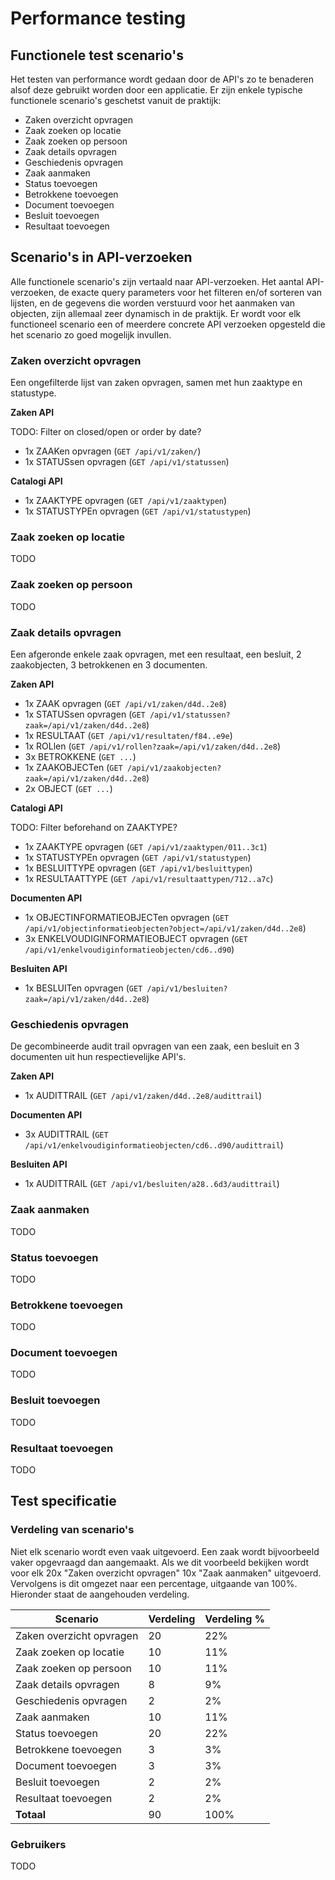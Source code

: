 # Performance testing

## Functionele test scenario's

Het testen van performance wordt gedaan door de API's zo te benaderen alsof deze gebruikt worden door een applicatie. Er zijn enkele typische functionele scenario's geschetst vanuit de praktijk:

* Zaken overzicht opvragen
* Zaak zoeken op locatie
* Zaak zoeken op persoon
* Zaak details opvragen
* Geschiedenis opvragen
* Zaak aanmaken
* Status toevoegen
* Betrokkene toevoegen
* Document toevoegen
* Besluit toevoegen
* Resultaat toevoegen

## Scenario's in API-verzoeken

Alle functionele scenario's zijn vertaald naar API-verzoeken. Het aantal API-verzoeken, de exacte query parameters voor het filteren en/of sorteren van lijsten, en de gegevens die worden verstuurd voor het aanmaken van objecten, zijn allemaal zeer dynamisch in de praktijk. Er wordt voor elk functioneel scenario een of meerdere concrete API verzoeken opgesteld die het scenario zo goed mogelijk invullen.

### Zaken overzicht opvragen

Een ongefilterde lijst van zaken opvragen, samen met hun zaaktype en statustype.

**Zaken API**

TODO: Filter on closed/open or order by date?

* 1x ZAAKen opvragen (`GET /api/v1/zaken/`)
* 1x STATUSsen opvragen (`GET /api/v1/statussen`)

**Catalogi API**

* 1x ZAAKTYPE opvragen (`GET /api/v1/zaaktypen`)
* 1x STATUSTYPEn opvragen (`GET /api/v1/statustypen`)

### Zaak zoeken op locatie

TODO

### Zaak zoeken op persoon

TODO

### Zaak details opvragen

Een afgeronde enkele zaak opvragen, met een resultaat, een besluit, 2 zaakobjecten, 3 betrokkenen en 3 documenten.

**Zaken API**

* 1x ZAAK opvragen (`GET /api/v1/zaken/d4d..2e8`)
* 1x STATUSsen opvragen (`GET /api/v1/statussen?zaak=/api/v1/zaken/d4d..2e8`)
* 1x RESULTAAT (`GET /api/v1/resultaten/f84..e9e`)
* 1x ROLlen (`GET /api/v1/rollen?zaak=/api/v1/zaken/d4d..2e8`)
* 3x BETROKKENE (`GET ...`)
* 1x ZAAKOBJECTen (`GET /api/v1/zaakobjecten?zaak=/api/v1/zaken/d4d..2e8`)
* 2x OBJECT (`GET ...`)

**Catalogi API**

TODO: Filter beforehand on ZAAKTYPE?

* 1x ZAAKTYPE opvragen (`GET /api/v1/zaaktypen/011..3c1`)
* 1x STATUSTYPEn opvragen (`GET /api/v1/statustypen`)
* 1x BESLUITTYPE opvragen (`GET /api/v1/besluittypen`)
* 1x RESULTAATTYPE (`GET /api/v1/resultaattypen/712..a7c`)

**Documenten API**

* 1x OBJECTINFORMATIEOBJECTen opvragen (`GET /api/v1/objectinformatieobjecten?object=/api/v1/zaken/d4d..2e8`)
* 3x ENKELVOUDIGINFORMATIEOBJECT opvragen (`GET /api/v1/enkelvoudiginformatieobjecten/cd6..d90`)

**Besluiten API**

* 1x BESLUITen opvragen (`GET /api/v1/besluiten?zaak=/api/v1/zaken/d4d..2e8`)

### Geschiedenis opvragen

De gecombineerde audit trail opvragen van een zaak, een besluit en 3 documenten uit hun respectievelijke API's.

**Zaken API**

* 1x AUDITTRAIL (`GET /api/v1/zaken/d4d..2e8/audittrail`)

**Documenten API**

* 3x AUDITTRAIL (`GET /api/v1/enkelvoudiginformatieobjecten/cd6..d90/audittrail`)

**Besluiten API**

* 1x AUDITTRAIL (`GET /api/v1/besluiten/a28..6d3/audittrail`)

### Zaak aanmaken

TODO

### Status toevoegen

TODO

### Betrokkene toevoegen

TODO

### Document toevoegen

TODO

### Besluit toevoegen

TODO

### Resultaat toevoegen

TODO

## Test specificatie

### Verdeling van scenario's

Niet elk scenario wordt even vaak uitgevoerd. Een zaak wordt bijvoorbeeld vaker opgevraagd dan aangemaakt. Als we dit voorbeeld bekijken wordt voor elk 20x "Zaken overzicht opvragen" 10x "Zaak aanmaken" uitgevoerd. Vervolgens is dit omgezet naar een percentage, uitgaande van 100%. Hieronder staat de aangehouden verdeling.

| Scenario | Verdeling | Verdeling % |
|---|---|---|
| Zaken overzicht opvragen | 20 | 22% |
| Zaak zoeken op locatie | 10| 11% |
| Zaak zoeken op persoon | 10 | 11% |
| Zaak details opvragen | 8 | 9% |
| Geschiedenis opvragen | 2 | 2% |
| Zaak aanmaken | 10 | 11% |
| Status toevoegen | 20 | 22% |
| Betrokkene toevoegen | 3 | 3% |
| Document toevoegen | 3 | 3% |
| Besluit toevoegen | 2 | 2% |
| Resultaat toevoegen | 2 | 2% |
| **Totaal** | 90 | 100% |

### Gebruikers

TODO
